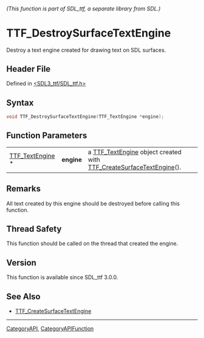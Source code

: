 ###### (This function is part of SDL_ttf, a separate library from SDL.)
# TTF_DestroySurfaceTextEngine

Destroy a text engine created for drawing text on SDL surfaces.

## Header File

Defined in [<SDL3_ttf/SDL_ttf.h>](https://github.com/libsdl-org/SDL_ttf/blob/main/include/SDL3_ttf/SDL_ttf.h)

## Syntax

```c
void TTF_DestroySurfaceTextEngine(TTF_TextEngine *engine);
```

## Function Parameters

|                                    |            |                                                                                                                      |
| ---------------------------------- | ---------- | -------------------------------------------------------------------------------------------------------------------- |
| [TTF_TextEngine](TTF_TextEngine) * | **engine** | a [TTF_TextEngine](TTF_TextEngine) object created with [TTF_CreateSurfaceTextEngine](TTF_CreateSurfaceTextEngine)(). |

## Remarks

All text created by this engine should be destroyed before calling this
function.

## Thread Safety

This function should be called on the thread that created the engine.

## Version

This function is available since SDL_ttf 3.0.0.

## See Also

- [TTF_CreateSurfaceTextEngine](TTF_CreateSurfaceTextEngine)

----
[CategoryAPI](CategoryAPI), [CategoryAPIFunction](CategoryAPIFunction)

